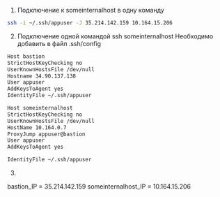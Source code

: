 1. Подключение к someinternalhost в одну команду
```bash
ssh -i ~/.ssh/appuser -J 35.214.142.159 10.164.15.206
```
2. Подключение одной командой ssh someinternalhost
Необходимо добавить в файл .ssh/config

```bash
Host bastion
StrictHostKeyChecking no
UserKnownHostsFile /dev/null
Hostname 34.90.137.138
User appuser
AddKeysToAgent yes
IdentityFile ~/.ssh/appuser

Host someinternalhost
StrictHostKeyChecking no
UserKnownHostsFile /dev/null
HostName 10.164.0.7
ProxyJump appuser@bastion
User appuser
AddKeysToAgent yes

IdentityFile ~/.ssh/appuser

```
3.
bastion_IP = 35.214.142.159
someinternalhost_IP = 10.164.15.206

